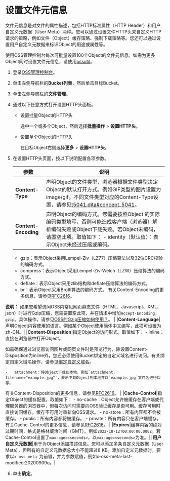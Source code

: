 # 设置文件元信息

文件元信息是对文件的属性描述，包括HTTP标准属性（HTTP Header）和用户自定义元数据（User Meta）两种。您可以通过设置文件HTTP头来自定义HTTP请求的策略，例如文件（Object）缓存策略、强制下载策略等。您还可以通过设置用户自定义元数据来标识Object的用途或属性等。

使用OSS管理控制台每次可批量设置100个Object的文件元信息。如需为更多Object同时设置文件元信息，请使用[ossutil](/intl.zh-CN/常用工具/命令行工具ossutil/常用命令/set-meta.md)。

1.  登录[OSS管理控制台](https://oss.console.aliyun.com/)。

2.  单击左侧导航栏的**Bucket列表**，然后单击目标Bucket。

3.  单击左侧导航栏的**文件管理**。

4.  通过以下任意方式打开设置HTTP头面板。

    -   设置批量Object的HTTP头

        选中一个或多个Object，然后选择**批量操作** \> **设置HTTP头**。

    -   设置单个Object的HTTP头

        在目标Object右侧选择**更多** \> **设置HTTP头**。

5.  在设置HTTP头页面，按以下说明配置各项参数。

    |参数|说明|
    |--|--|
    |**Content-Type**|声明Object的文件类型，浏览器根据文件类型决定Object的默认打开方式。例如GIF类型的图片设置为image/gif。不同文件类型对应的Content-Type设置，请参见[t5041.dita\#concept\_5041](/intl.zh-CN/开发指南/对象/文件（Object）/常见问题/如何设置Content-Type（MIME）？.md)。 |
    |**Content-Encoding**|声明Object的编码方式。您需要按照Object 的实际编码类型填写，否则可能造成客户端（浏览器）解析编码失败或Object下载失败。若Object未编码，请置空此项。取值如下：    -   identity（默认值）：表示Object未经过压缩或编码。
    -   gzip：表示Object采用Lempel-Ziv（LZ77）压缩算法以及32位CRC校验的编码方式。
    -   compress：表示Object采用Lempel-Ziv-Welch（LZW）压缩算法的编码方式。
    -   deflate：表示Object采用zlib结构和deflate压缩算法的编码方式。
    -   br：表示Object采用Brotli算法的编码方式。
有关Content-Encoding的更多信息，请参见[RFC2616](https://www.ietf.org/rfc/rfc2616.txt)。

**说明：** 如果您希望访问OSS内常见网页静态文件（HTML、Javascript、XML、json）时进行Gzip压缩，您需要置空此项，并在请求中增加`Accept-Encoding: gzip`。具体操作，请参见[OSS的Gzip压缩如何使用？](/intl.zh-CN/开发指南/对象/文件（Object）/常见问题/OSS的GZIP如何使用？.md)。 |
    |**Content-Language**|声明Object内容使用的语言。例如某个Object使用简体中文编写，此项可设置为zh-CN。|
    |**Content-Disposition**|指定Object的访问形式。取值如下：    -   inline：直接在浏览器中打开Object。

如需确保通过浏览器访问图片或网页文件时是预览行为，除设置Content-Disposition为inline外，您还必须使用Bucket绑定的自定义域名进行访问。有关绑定自定义域名操作，请参见[绑定自定义域名](/intl.zh-CN/控制台用户指南/存储空间管理/管理域名/绑定自定义域名.md)。

    -   attachment：将Object下载到本地。例如`attachment; filename="example.jpg"`，表示下载Object到本地并以`example.jpg`文件名进行保存。
有关Content-Disposition的更多信息，请参见[RFC2616](https://www.ietf.org/rfc/rfc2616.txt)。 |
    |**Cache-Control**|指定Object的缓存配置。取值如下：    -   no-cache：Object允许被缓存在客户端或代理服务器的浏览器中，但每次访问时需要向OSS验证缓存是否可用。缓存可用时直接访问缓存，缓存不可用时重新向OSS请求。
    -   no-store：所有内容都不会被缓存。
    -   public：所有内容都将被缓存。
    -   private：所有内容只在客户端缓存。
有关Cache-Control的更多信息，请参见[RFC2616](https://www.ietf.org/rfc/rfc2616.txt)。 |
    |**Expires**|缓存内容的绝对过期时间，格式是格林威治时间（GMT）。例如`2022-10-12T00:00:00.000Z`。若Cache-Control设置了`max-age=<seconds>`，以`max-age=<seconds>`为准。|
    |**用户自定义元数据**|用于为Object添加描述信息。您可以添加多条自定义元数据（User Meta），但所有的自定义元数据总大小不能超过8 KB。添加自定义元数据时，要求以`x-oss-meta-`为前缀，并为参数赋值，例如x-oss-meta-last-modified:20200909u。|

6.  单击**确定**。


